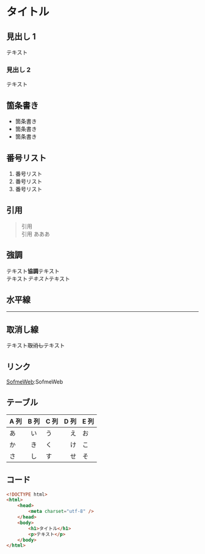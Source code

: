 # タイトル

## 見出し 1

テキスト

### 見出し 2

テキスト

## 箇条書き

-   箇条書き
-   箇条書き
-   箇条書き

## 番号リスト

1. 番号リスト
1. 番号リスト
1. 番号リスト

## 引用

> 引用  
> 引用
> あああ

## 強調

テキスト**協調**テキスト  
テキスト*テキスト*テキスト

## 水平線

---

## 取消し線

テキスト~~取消し~~テキスト

## リンク

[SofmeWeb](http://softmedia.sakura.ne.jp/):SofmeWeb

## テーブル

| A 列 | B 列 | C 列 | D 列 | E 列 |
| ---- | :--: | ---- | ---: | ---- |
| あ   |  い  | う   |   え | お   |
| か   |  き  | く   |   け | こ   |
| さ   |  し  | す   |   せ | そ   |

## コード

```html
<!DOCTYPE html>
<html>
    <head>
        <meta charset="utf-8" />
    </head>
    <body>
        <h1>タイトル</h1>
        <p>テキスト</p>
    </body>
</html>
```
